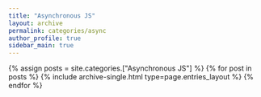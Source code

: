 ```yaml
---
title: "Asynchronous JS"
layout: archive
permalink: categories/async
author_profile: true
sidebar_main: true
---
```



{% assign posts = site.categories.["Asynchronous JS"] %}
{% for post in posts %} {% include archive-single.html type=page.entries_layout %} {% endfor %}